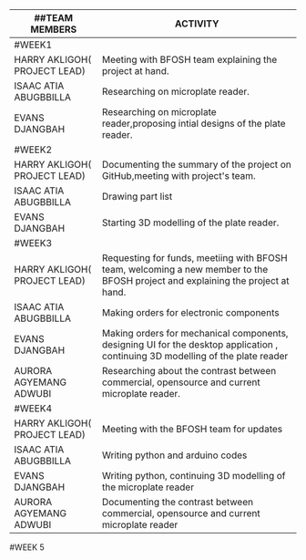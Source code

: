 | ##TEAM MEMBERS               | ACTIVITY                                                                                                                                                                 |
| ---------------------------- | ------------------------------------------------------------------------------------------------------------------------------------------------------------------------ |
| #WEEK1                       |
| HARRY AKLIGOH( PROJECT LEAD) | Meeting with BFOSH team explaining the project at hand.                                                                                                                  |
| ISAAC ATIA ABUGBBILLA        | Researching on  microplate reader.                                                                                                                                       |
| EVANS  DJANGBAH              | Researching on microplate reader,proposing intial designs of the plate  reader.                                                                                          |
| #WEEK2                       |
| HARRY AKLIGOH( PROJECT LEAD) | Documenting the summary of the project on GitHub,meeting with project's team.                                                                                            |
| ISAAC ATIA ABUGBBILLA        | Drawing part list                                                                                                                                                        |
| EVANS  DJANGBAH              | Starting 3D modelling of the plate reader.                                                                                                                               |
| #WEEK3                       |
| HARRY AKLIGOH( PROJECT LEAD) | Requesting for funds, meetiing with  BFOSH team,  welcoming a new member to the BFOSH project and explaining the                                       project at hand.  |
| ISAAC ATIA ABUGBBILLA        | Making orders for electronic components                                                                                                                                  |
| EVANS  DJANGBAH              | Making orders for mechanical components, designing UI for the desktop application , continuing  3D modelling of                                        the  plate reader |
| AURORA AGYEMANG ADWUBI       | Researching  about the contrast between commercial, opensource and  current microplate reader.                                                                           |
| #WEEK4                       |
| HARRY AKLIGOH( PROJECT LEAD) | Meeting with the BFOSH team  for updates                                                                                                                                 |
| ISAAC ATIA ABUGBBILLA        | Writing python and arduino codes                                                                                                                                         |
| EVANS  DJANGBAH              | Writing python, continuing  3D modelling of the microplate reader                                                                                                        |
| AURORA AGYEMANG ADWUBI       | Documenting the contrast between commercial, opensource and  current microplate reader                                                                                   |

#WEEK 5


